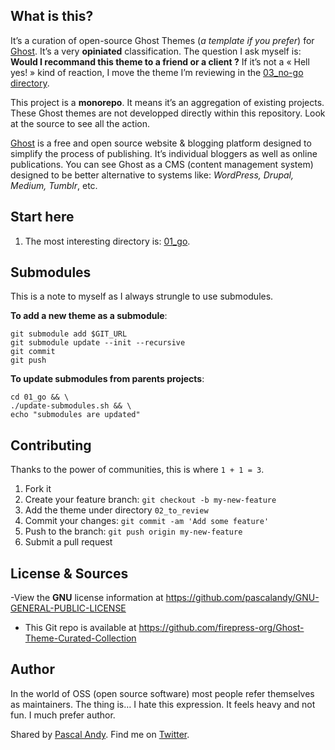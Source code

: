 ## What is this?

It’s a curation of open-source Ghost Themes (*a template if you prefer*) for [Ghost](https://ghost.org/). It’s a very **opiniated** classification. The question I ask myself is: **Would I recommand this theme to a friend or a client ?** If it’s not a « Hell yes! » kind of reaction, I move the theme I’m reviewing in the [03_no-go directory](https://github.com/firepress-org/Ghost-Theme-Curated-Collection-No-Go/tree/master/03_no-go).

This project is a **monorepo**. It means it’s an aggregation of existing projects. These Ghost themes are not developped directly within this repository. Look at the source to see all the action. 

[Ghost](https://ghost.org/) is a free and open source website & blogging platform designed to simplify the process of publishing. It’s individual bloggers as well as online publications. You can see Ghost as a CMS (content management system) designed to be better alternative to systems like: *WordPress, Drupal, Medium, Tumblr*, etc.


## Start here

1. The most interesting directory is: [01_go](https://github.com/firepress-org/Ghost-Theme-Curated-Collection/tree/master/01_go).


## Submodules

This is a note to myself as I always strungle to use submodules.

**To add a new theme as a submodule**:

```
git submodule add $GIT_URL
git submodule update --init --recursive
git commit
git push
```

**To update submodules from parents projects**:

```
cd 01_go && \
./update-submodules.sh && \
echo "submodules are updated"
```


## Contributing

Thanks to the power of communities, this is where `1 + 1 = 3`.

1. Fork it
2. Create your feature branch: `git checkout -b my-new-feature`
3. Add the theme under directory `02_to_review`
3. Commit your changes: `git commit -am 'Add some feature'`
4. Push to the branch: `git push origin my-new-feature`
5. Submit a pull request


## License & Sources


-View the **GNU** license information at https://github.com/pascalandy/GNU-GENERAL-PUBLIC-LICENSE
- This Git repo is available at https://github.com/firepress-org/Ghost-Theme-Curated-Collection


## Author

In the world of OSS (open source software) most people refer themselves as maintainers. The thing is… I hate this expression. It feels heavy and not fun. I much prefer author.

Shared by [Pascal Andy](https://pascalandy.com/blog/now/). Find me on [Twitter](https://twitter.com/askpascalandy).
